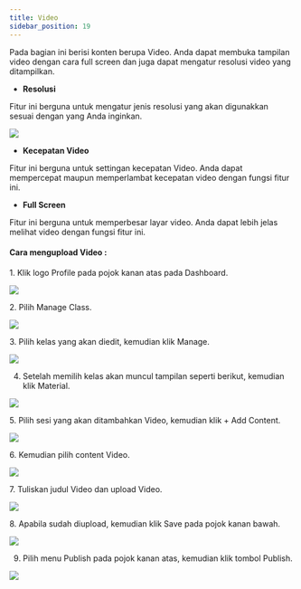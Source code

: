 ```yaml
---
title: Video
sidebar_position: 19
---
```

Pada bagian ini berisi konten berupa Video. Anda dapat membuka tampilan video dengan cara full screen dan juga dapat mengatur resolusi video yang ditampilkan. 

* **Resolusi**

Fitur ini berguna untuk mengatur jenis resolusi yang akan digunakkan sesuai dengan yang Anda inginkan.

![](/img/Enterprise-LMS-Video_1.2.png)

* **Kecepatan Video**

Fitur ini berguna untuk settingan kecepatan Video. Anda dapat mempercepat maupun memperlambat kecepatan video dengan fungsi fitur ini.

* **Full Screen**

Fitur ini berguna untuk memperbesar layar video. Anda dapat lebih jelas melihat video dengan fungsi fitur ini.

#### **Cara mengupload Video :**

1. Klik logo Profile pada pojok kanan atas pada Dashboard.

![](/img/degree-lecture-manage-class.jpg)

2. Pilih Manage Class.

![](/img/degree-lecture-manage-class-2.jpg)

3. Pilih kelas yang akan diedit, kemudian klik Manage.

![](/img/degree-lecture-manage-class-3.jpg)

4. Setelah memilih kelas akan muncul tampilan seperti berikut, kemudian klik Material.

![](/img/degree-lecture-manage-class-4.jpg)

5. Pilih sesi yang akan ditambahkan Video, kemudian klik + Add Content.

![](/img/articlee-5.jpg)

6. Kemudian pilih content Video.

![](/img/degree-lecture-video-2.jpg)

7. Tuliskan judul Video dan upload Video.

![](/img/degree-lecture-video-3.jpg)

8. Apabila sudah diupload, kemudian klik Save pada pojok kanan bawah.

![](/img/degree-lecture-video-4.jpg)

9. Pilih menu Publish pada pojok kanan atas, kemudian klik tombol Publish.

![](/img/degree-lecture-publish.jpg)
